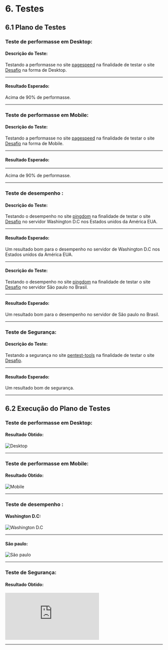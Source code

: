 # 6. Testes
## 6.1 Plano de Testes
### Teste de performasse em Desktop:
#### Descrição do Teste:
Testando a performasse no site [pagespeed](https://developers.google.com/speed/pagespeed/insights) na finalidade de testar o site [Desafio](https://guimaraesprogramador.github.io/Desafio/) na forma de Desktop.
***
#### Resultado Esperado:
Acima de 90% de performasse.
***
### Teste de performasse em Mobile:
#### Descrição do Teste:
Testando a performasse no site [pagespeed](https://developers.google.com/speed/pagespeed/insights) na finalidade de testar o site [Desafio](https://guimaraesprogramador.github.io/Desafio/) na forma de  Mobile.
***
#### Resultado Esperado:
***
Acima de 90% de performasse.
***
### Teste de desempenho :
#### Descrição do Teste:
Testando o desempenho no site [pingdom](https://tools.pingdom.com/) na finalidade de testar o site [Desafio](https://guimaraesprogramador.github.io/Desafio/) no servidor Washington D.C nos Estados unidos da América EUA.

***
#### Resultado Esperado:
Um resultado bom para o desempenho no servidor de Washington D.C nos Estados unidos da América EUA.
***

#### Descrição do Teste:
Testando o desempenho no site [pingdom](https://tools.pingdom.com/) na finalidade de testar o site [Desafio](https://guimaraesprogramador.github.io/Desafio/) no servidor São paulo no Brasil.

***
#### Resultado Esperado:
Um resultado bom para o desempenho no servidor de São paulo no Brasil.

***
### Teste de Segurança:
#### Descrição do Teste:
Testando a segurança no site [pentest-tools](https://pentest-tools.com/website-vulnerability-scanning/website-scanner#) na finalidade de testar o site [Desafio](https://guimaraesprogramador.github.io/Desafio/).
***
#### Resultado Esperado:
Um resultado bom de segurança.
***
## 6.2 Execução do Plano de Testes
### Teste de performasse em Desktop:
#### Resultado Obtido:
![Desktop](https://github.com/guimaraesprogramador/Desafio/blob/master/imagens/teste%20de%20perfomasse/Desktop%20de%20performasse.png)
***
### Teste de performasse em Mobile:
#### Resultado Obtido:
![Mobile](https://github.com/guimaraesprogramador/Desafio/blob/master/imagens/teste%20de%20perfomasse/mobile%20de%20performasse.png)
***
### Teste de desempenho :
####  Washington D.C:
![Washington D.C](https://github.com/guimaraesprogramador/Desafio/blob/master/imagens/teste%20de%20velocidade/EUA.png)
***
#### São paulo:
![São paulo](https://github.com/guimaraesprogramador/Desafio-IA/blob/master/imagens/teste%20de%20velocidade/S%C3%A3o%20paulo.png)
***
### Teste de Segurança:
#### Resultado Obtido:
![relatório](https://github.com/guimaraesprogramador/Desafio/blob/master/imagens/teste%20de%20seguran%C3%A7a/scan_report.pdf)
***